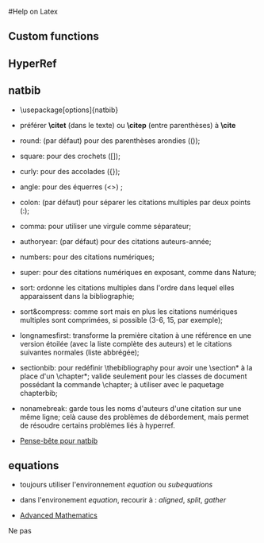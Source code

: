 #Help on Latex

## Custom functions


## HyperRef



## natbib

- \usepackage[options]{natbib}
- préférer **\citet** (dans le texte) ou **\citep** (entre parenthèses) à **\cite**
- round: (par défaut) pour des parenthèses arondies (());
- square: pour des crochets ([]);
- curly: pour des accolades ({});
- angle: pour des équerres (<>) ;
- colon: (par défaut) pour séparer les citations multiples par deux points (:);
- comma: pour utiliser une virgule comme séparateur;
- authoryear: (par défaut) pour des citations auteurs-année;
- numbers: pour des citations numériques;
- super: pour des citations numériques en exposant, comme dans Nature;
- sort: ordonne les citations multiples dans l'ordre dans lequel elles apparaissent dans la bibliographie;
- sort&compress: comme sort mais en plus les citations numériques multiples sont comprimées, si possible (3-6, 15, par exemple);
- longnamesfirst: transforme la première citation à une référence en une version étoilée (avec la liste complète des auteurs) et le citations suivantes normales (liste abbrégée);
- sectionbib: pour redéfinir \thebibliography pour avoir une \section* à la place d'un \chapter*; valide seulement pour les classes de document possédant la commande \chapter; à utiliser avec le paquetage  chapterbib;
- nonamebreak: garde tous les noms d'auteurs d'une citation sur une même ligne; celà cause des problèmes de débordement, mais permet de résoudre certains problèmes liés à hyperref.

- [Pense-bête pour natbib](http://merkel.zoneo.net/Latex/natbib.php?lang=fr)

## equations

- toujours utiliser l'environnement *equation* ou *subequations*
- dans l'environement *equation*, recourir à : *aligned*, *split*, *gather*

- [Advanced Mathematics](http://en.wikibooks.org/wiki/LaTeX/Advanced_Mathematics)


Ne pas 
